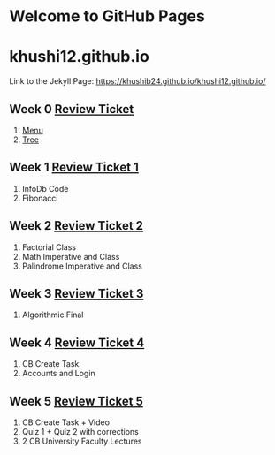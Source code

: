 # Welcome to GitHub Pages

# khushi12.github.io
Link to the Jekyll Page: https://khushib24.github.io/khushi12.github.io/

## Week 0 [Review Ticket](https://github.com/KhushiB24/khushi12.github.io/issues/1#issue-1170595656)
1. [Menu](https://replit.com/@KhushiBagri/Python-Menu#main.py)
2. [Tree](https://replit.com/@KhushiBagri/Khushis-TT0#main.py)

## Week 1 [Review Ticket 1](https://github.com/KhushiB24/khushi12.github.io/issues/2)
1. InfoDb Code 
2. Fibonacci

## Week 2 [Review Ticket 2](https://github.com/KhushiB24/khushi12.github.io/issues/3)
1. Factorial Class
2. Math Imperative and Class
3. Palindrome Imperative and Class

## Week 3 [Review Ticket 3](https://github.com/KhushiB24/Python-Menu/issues/1)
1. Algorithmic Final

## Week 4 [Review Ticket 4](https://github.com/KhushiB24/Python-Menu/issues/2)
1. CB Create Task
2. Accounts and Login 

## Week 5 [Review Ticket 5](https://github.com/KhushiB24/Python-Menu/issues/4)
1. CB Create Task + Video
2. Quiz 1 + Quiz 2 with corrections
3. 2 CB University Faculty Lectures
